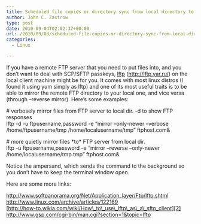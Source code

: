 ```yaml
---
title: Scheduled file copies or directory sync from local directory to FTP server
author: John C. Zastrow
type: post
date: 2010-09-04T02:02:37+00:00
url: /2010/09/03/scheduled-file-copies-or-directory-sync-from-local-directory-to-ftp-server/
categories:
  - Linux

---
```

If you have a remote FTP server that you need to put files into, and you don&#8217;t want to deal with SCP/SFTP passkeys, [lftp][1] (http://lftp.yar.ru/) on the local client machine might be for you. It comes with most linux distros (I found it using yum simply as lftp) and one of its most useful traits is to be able to mirror the remote FTP directory to your local one, and vice versa (through &#8211;reverse mirror). Here&#8217;s some examples:

\# verbosely mirror files from FTP server to local dir. -d to show FTP responses  
lftp -d -u ftpusername,password -e &#8220;mirror &#8211;only-newer &#8211;verbose /home/ftpusername/tmp /home/localusername/tmp&#8221; ftphost.com&

\# more quietly mirror files \*to\* FTP server from local dir.  
lftp -u ftpusername,password -e &#8220;mirror &#8211;reverse &#8211;only-newer /home/localusername/tmp tmp&#8221; ftphost.com&

Notice the ampersand, which sends the command to the background so you don&#8217;t have to keep the terminal window open.

Here are some more links:

<http://www.softpanorama.org/Net/Application_layer/Ftp/lftp.shtml>  
<http://www.linux.com/archive/articles/122169>  
[http://how-to.wikia.com/wiki/How\_to\_use\_lftp\_as\_a\_sftp_client][2]  
<http://www.gsp.com/cgi-bin/man.cgi?section=1&topic=lftp>

 [1]: http://lftp.yar.ru/
 [2]: http://how-to.wikia.com/wiki/How_to_use_lftp_as_a_sftp_client